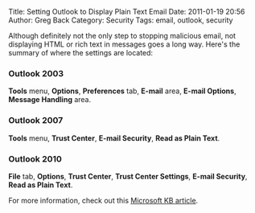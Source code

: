 Title: Setting Outlook to Display Plain Text Email
Date: 2011-01-19 20:56
Author: Greg Back
Category: Security
Tags: email, outlook, security

Although definitely not the only step to stopping malicious email, not
displaying HTML or rich text in messages goes a long way. Here's the
summary of where the settings are located:

### Outlook 2003
**Tools** menu, **Options**, **Preferences** tab, **E-mail** area, **E-mail
Options**, **Message Handling** area.

### Outlook 2007
**Tools** menu, **Trust Center**, **E-mail Security**, **Read as Plain
Text**.

### Outlook 2010
**File** tab, **Options**, **Trust Center**, **Trust Center Settings**,
**E-mail Security**, **Read as Plain Text**.

For more information, check out this [Microsoft KB article][kb].

  [kb]: http://support.microsoft.com/kb/831607
